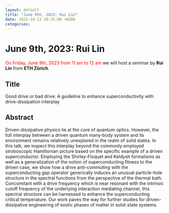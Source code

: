 ```yaml
---
layout: default
title: "June 9th, 2023: Rui Lin"
date: 2022-10-12 20:35:00 +0200
categories:
---
```


# June 9th, 2023: Rui Lin

<span style="color:red">On Friday, June 9th, 2023 from 11 am to 12 am</span> we will host a seminar by **Rui Lin** from **ETH Zürich**. 

## Title

Good drive or bad drive: A guideline to enhance superconductivity with drive-dissipation interplay

## Abstract 

Driven-dissipative physics lie at the core of quantum optics. However, the full interplay between a driven quantum many-body system and its environment remains relatively unexplored in the realm of solid states. In this talk, we inspect this interplay beyond the commonly employed stroboscopic Hamiltonian picture based on the specific example of a driven superconductor. Employing the Shirley-Floquet and Keldysh formalisms as well as a generalization of the notion of superconducting fitness to the driven case, we show how a drive anti-commuting with the superconducting gap operator generically induces an unusual particle-hole structure in the spectral functions from the perspective of the thermal bath. Concomitant with a drive frequency which is near resonant with the intrinsic cutoff frequency of the underlying interaction mediating channel, this spectral structure can be harnessed to enhance the superconducting critical temperature. Our work paves the way for further studies for driven-dissipative engineering of exotic phases of matter in solid-state systems.




